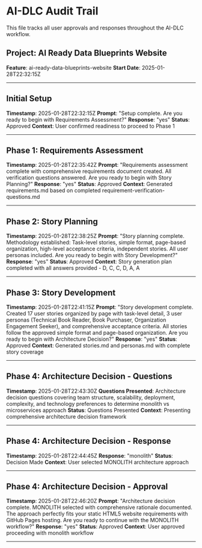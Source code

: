 # AI-DLC Audit Trail

This file tracks all user approvals and responses throughout the AI-DLC workflow.

## Project: AI Ready Data Blueprints Website
**Feature**: ai-ready-data-blueprints-website
**Start Date**: 2025-01-28T22:32:15Z

---

## Initial Setup
**Timestamp**: 2025-01-28T22:32:15Z
**Prompt**: "Setup complete. Are you ready to begin with Requirements Assessment?"
**Response**: "yes"
**Status**: Approved
**Context**: User confirmed readiness to proceed to Phase 1

---

## Phase 1: Requirements Assessment
**Timestamp**: 2025-01-28T22:35:42Z
**Prompt**: "Requirements assessment complete with comprehensive requirements document created. All verification questions answered. Are you ready to begin with Story Planning?"
**Response**: "yes"
**Status**: Approved
**Context**: Generated requirements.md based on completed requirement-verification-questions.md

---

## Phase 2: Story Planning
**Timestamp**: 2025-01-28T22:38:25Z
**Prompt**: "Story planning complete. Methodology established: Task-level stories, simple format, page-based organization, high-level acceptance criteria, independent stories. All user personas included. Are you ready to begin with Story Development?"
**Response**: "yes"
**Status**: Approved
**Context**: Story generation plan completed with all answers provided - D, C, C, D, A, A

---

## Phase 3: Story Development
**Timestamp**: 2025-01-28T22:41:15Z
**Prompt**: "Story development complete. Created 17 user stories organized by page with task-level detail, 3 user personas (Technical Book Reader, Book Purchaser, Organization Engagement Seeker), and comprehensive acceptance criteria. All stories follow the approved simple format and page-based organization. Are you ready to begin with Architecture Decision?"
**Response**: "yes"
**Status**: Approved
**Context**: Generated stories.md and personas.md with complete story coverage

---

## Phase 4: Architecture Decision - Questions
**Timestamp**: 2025-01-28T22:43:30Z
**Questions Presented**: Architecture decision questions covering team structure, scalability, deployment, complexity, and technology preferences to determine monolith vs microservices approach
**Status**: Questions Presented
**Context**: Presenting comprehensive architecture decision framework

---

## Phase 4: Architecture Decision - Response
**Timestamp**: 2025-01-28T22:44:45Z
**Response**: "monolith"
**Status**: Decision Made
**Context**: User selected MONOLITH architecture approach

---

## Phase 4: Architecture Decision - Approval
**Timestamp**: 2025-01-28T22:46:20Z
**Prompt**: "Architecture decision complete. MONOLITH selected with comprehensive rationale documented. The approach perfectly fits your static HTML5 website requirements with GitHub Pages hosting. Are you ready to continue with the MONOLITH workflow?"
**Response**: "yes"
**Status**: Approved
**Context**: User approved proceeding with monolith workflow

---